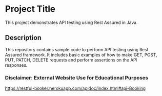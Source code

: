 # Project Title
This project demonstrates API testing using Rest Assured in Java.

## Description
This repository contains sample code to perform API testing using Rest Assured framework. 
It includes basic examples of how to make GET, POST, PUT, PATCH, DELETE requests and perform assertions on the API responses.

### Disclaimer: External Website Use for Educational Purposes
https://restful-booker.herokuapp.com/apidoc/index.html#api-Booking 


